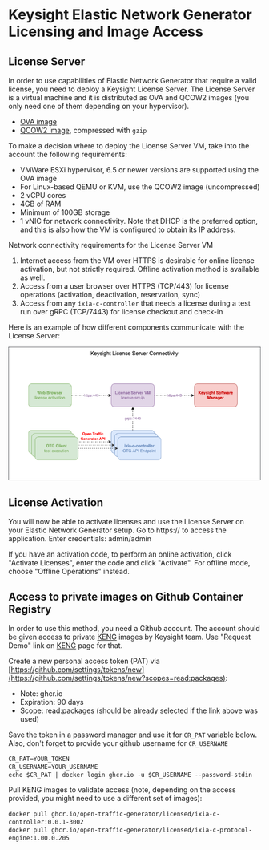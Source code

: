 # Keysight Elastic Network Generator Licensing and Image Access

## License Server

In order to use capabilities of Elastic Network Generator that require a valid license, you need to deploy a Keysight License Server. The License Server is a virtual machine and it is distributed as OVA and QCOW2 images (you only need one of them depending on your hypervisor).

* [OVA image](https://storage.googleapis.com/kt-nas-images-cloud-ist/slum-1.7.0-204.ova)
* [QCOW2 image](https://storage.googleapis.com/kt-nas-images-cloud-ist/slum-1.7.0-204.qcow2.gz), compressed with `gzip`

To make a decision where to deploy the License Server VM, take into the account the following requirements:

* VMWare ESXi hypervisor, 6.5 or newer versions are supported using the OVA image
* For Linux-based QEMU or KVM, use the QCOW2 image (uncompressed)
* 2 vCPU cores
* 4GB of RAM
* Minimum of 100GB storage
* 1 vNIC for network connectivity. Note that DHCP is the preferred option, and this is also how the VM is configured to obtain its IP address.

Network connectivity requirements for the License Server VM

1. Internet access from the VM over HTTPS is desirable for online license activation, but not strictly required. Offline activation method is available as well.
2. Access from a user browser over HTTPS (TCP/443) for license operations (activation, deactivation, reservation, sync)
3. Access from any `ixia-c-controller` that needs a license during a test run over gRPC (TCP/7443) for license checkout and check-in

Here is an example of how different components communicate with the License Server:

![License Server Connectivity](./images/license-server.png)

## License Activation

You will now be able to activate licenses and use the License Server on your Elastic Network Generator setup. Go to https://<obtainedIpAddress> to access the application. Enter credentials: admin/admin

If you have an activation code, to perform an online activation, click "Activate Licenses", enter the code and click "Activate". For offline mode, choose "Offline Operations" instead.

## Access to private images on Github Container Registry

In order to use this method, you need a Github account. The account should be given access to private [KENG](https://www.keysight.com/us/en/products/network-test/protocol-load-test/keysight-elastic-network-generator.html) images by Keysight team. Use "Request Demo" link on [KENG](https://www.keysight.com/us/en/products/network-test/protocol-load-test/keysight-elastic-network-generator.html) page for that.

Create a new personal access token (PAT) via [https://github.com/settings/tokens/new](https://github.com/settings/tokens/new?scopes=read:packages):

* Note: ghcr.io
* Expiration: 90 days
* Scope: read:packages (should be already selected if the link above was used)

Save the token in a password manager and use it for `CR_PAT` variable below. Also, don't forget to provide your github username for `CR_USERNAME`

```Shell
CR_PAT=YOUR_TOKEN
CR_USERNAME=YOUR_USERNAME
echo $CR_PAT | docker login ghcr.io -u $CR_USERNAME --password-stdin
```

Pull KENG images to validate access (note, depending on the access provided, you might need to use a different set of images):

```Shell
docker pull ghcr.io/open-traffic-generator/licensed/ixia-c-controller:0.0.1-3002
docker pull ghcr.io/open-traffic-generator/licensed/ixia-c-protocol-engine:1.00.0.205
```
